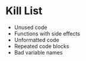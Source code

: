 Kill List
=========
* Unused code
* Functions with side effects
* Unformatted code
* Repeated code blocks
* Bad variable names
 
 
 
